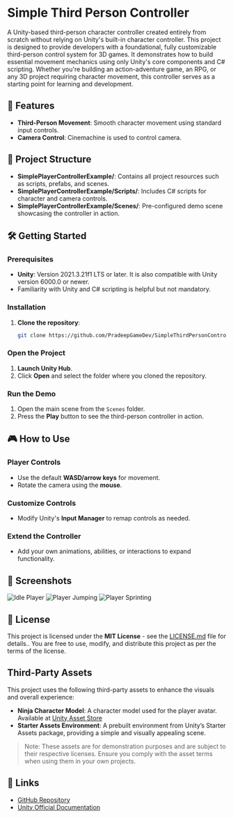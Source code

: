 # Simple Third Person Controller

A Unity-based third-person character controller created entirely from scratch without relying on Unity's built-in character controller. This project is designed to provide developers with a foundational, fully customizable third-person control system for 3D games. It demonstrates how to build essential movement mechanics using only Unity's core components and C# scripting. Whether you're building an action-adventure game, an RPG, or any 3D project requiring character movement, this controller serves as a starting point for learning and development.

## 🚀 Features

- **Third-Person Movement**: Smooth character movement using standard input controls.
- **Camera Control**: Cinemachine is used to control camera.

## 📂 Project Structure

- **SimplePlayerControllerExample/**: Contains all project resources such as scripts, prefabs, and scenes.
- **SimplePlayerControllerExample/Scripts/**: Includes C# scripts for character and camera controls.
- **SimplePlayerControllerExample/Scenes/**: Pre-configured demo scene showcasing the controller in action.

## 🛠️ Getting Started

### Prerequisites

- **Unity**: Version 2021.3.21f1 LTS or later. It is also compatible with Unity version 6000.0 or newer.
- Familiarity with Unity and C# scripting is helpful but not mandatory.

### Installation

1. **Clone the repository**:
   ```bash
   git clone https://github.com/PradeepGameDev/SimpleThirdPersonController.git
### Open the Project

1. **Launch Unity Hub**.
2. Click **Open** and select the folder where you cloned the repository.

### Run the Demo

1. Open the main scene from the `Scenes` folder.
2. Press the **Play** button to see the third-person controller in action.

## 🎮 How to Use

### Player Controls

- Use the default **WASD/arrow keys** for movement.
- Rotate the camera using the **mouse**.

### Customize Controls

- Modify Unity's **Input Manager** to remap controls as needed.

### Extend the Controller

- Add your own animations, abilities, or interactions to expand functionality.

## 📸 Screenshots

![Idle Player](Assets/Screenshots/idle.png)
![Player Jumping](Assets/Screenshots/jump.png)
![Player Sprinting](Assets/Screenshots/sprint.png)

## 📜 License

This project is licensed under the **MIT License** - see the [LICENSE.md](LICENSE.md) file for details.. You are free to use, modify, and distribute this project as per the terms of the license.

## Third-Party Assets

This project uses the following third-party assets to enhance the visuals and overall experience:

- **Ninja Character Model**: A character model used for the player avatar. Available at [Unity Asset Store](https://assetstore.unity.com/packages/3d/characters/low-character-pack-free-sample-192954) 
- **Starter Assets Environment**: A prebuilt environment from Unity’s Starter Assets package, providing a simple and visually appealing scene.

> Note: These assets are for demonstration purposes and are subject to their respective licenses. Ensure you comply with the asset terms when using them in your own projects.

## 🔗 Links

- [GitHub Repository](https://github.com/PradeepGameDev/SimpleThirdPersonController)
- [Unity Official Documentation](https://docs.unity3d.com/)
